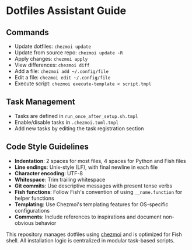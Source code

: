 # Dotfiles Assistant Guide

## Commands
- Update dotfiles: `chezmoi update`
- Update from source repo: `chezmoi update -R`
- Apply changes: `chezmoi apply`
- View differences: `chezmoi diff`
- Add a file: `chezmoi add ~/.config/file`
- Edit a file: `chezmoi edit ~/.config/file`
- Execute script: `chezmoi execute-template < script.tmpl`

## Task Management
- Tasks are defined in `run_once_after_setup.sh.tmpl`
- Enable/disable tasks in `.chezmoi.toml.tmpl`
- Add new tasks by editing the task registration section

## Code Style Guidelines
- **Indentation**: 2 spaces for most files, 4 spaces for Python and Fish files
- **Line endings**: Unix-style (LF), with final newline in each file
- **Character encoding**: UTF-8
- **Whitespace**: Trim trailing whitespace
- **Git commits**: Use descriptive messages with present tense verbs
- **Fish functions**: Follow Fish's convention of using `__name.function` for helper functions
- **Templating**: Use Chezmoi's templating features for OS-specific configurations
- **Comments**: Include references to inspirations and document non-obvious behavior

This repository manages dotfiles using [chezmoi](https://www.chezmoi.io/) and is optimized for Fish shell. All installation logic is centralized in modular task-based scripts.